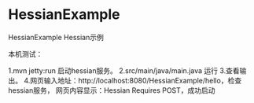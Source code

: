 HessianExample
==============

HessianExample Hessian示例

本机测试：

1.mvn jetty:run 启动hessian服务。
2.src/main/java/main.java 运行
3.查看输出。
4.网页输入地址：http://localhost:8080/HessianExample/hello，检查hessian服务，
网页内容显示：Hessian Requires POST，成功启动
